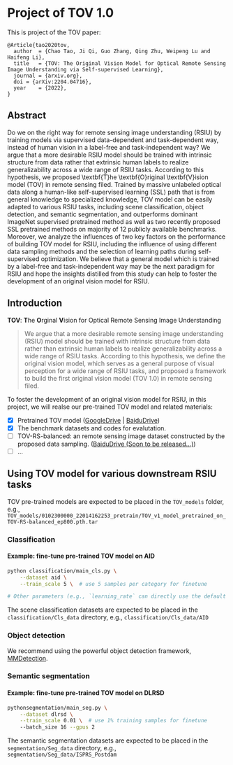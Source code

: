 # Project of TOV 1.0
This is project of the TOV paper:
```
@Article{tao2020tov,
  author  = {Chao Tao, Ji Qi, Guo Zhang, Qing Zhu, Weipeng Lu and Haifeng Li},
  title   = {TOV: The Original Vision Model for Optical Remote Sensing Image Understanding via Self-supervised Learning},
  journal = {arxiv.org},
  doi = {arXiv:2204.04716},
  year    = {2022},
}
```
## Abstract
Do we on the right way for remote sensing image understanding (RSIU) by training models via supervised data-dependent and task-dependent way, instead of human vision in a label-free and task-independent way? We argue that a more desirable RSIU model should be trained with intrinsic structure from data rather that extrinsic human labels to realize generalizability across a wide range of RSIU tasks. According to this hypothesis, we proposed \textbf{T}he \textbf{O}riginal \textbf{V}ision model (TOV) in remote sensing filed. Trained by massive unlabeled optical data along a human-like self-supervised learning (SSL) path that is from general knowledge to specialized knowledge, TOV model can be easily adapted to various RSIU tasks, including scene classification, object detection, and semantic segmentation, and outperforms dominant ImageNet supervised pretrained method as well as two recently proposed SSL pretrained methods on majority of 12 publicly available benchmarks. Moreover, we analyze the influences of two key factors on the performance of building TOV model for RSIU, including the influence of using different data sampling methods and the selection of learning paths during self-supervised optimization. We believe that a general model which is trained by a label-free and task-independent way may be the next paradigm for RSIU and hope the insights distilled from this study can help to foster the development of an original vision model for RSIU.


## Introduction
**TOV**: **T**he **O**rginal **V**ision for Optical Remote Sensing Image Understanding

> We argue that a more desirable remote sensing image understanding (RSIU) model should be trained with intrinsic structure from data rather than extrinsic human labels to realize generalizability across a wide range of RSIU tasks. According to this hypothesis, we define the original vision model, which serves as a general purpose of visual perception for a wide range of RSIU tasks, and proposed a framework to build the first original vision model (TOV 1.0) in remote sensing filed.

To foster the development of an original vision model for RSIU, in this project, we will realse our pre-trained TOV model and related materials:
- [x] Pretrained TOV model ([GoogleDrive](https://drive.google.com/drive/folders/14c0TnHFi1N_DC_egcoNWHCKX9C2pmmUR?usp=sharing) | [BaiduDrive](https://pan.baidu.com/s/1NHnuTbj7fVvCuUJXU9N5vQ?pwd=TOV1))
- [x] The benchmark datasets and codes for evalutation.
- [ ] TOV-RS-balanced: an remote sensing image dataset constructed by the proposed data sampling. ([BaiduDrive (Soon to be released...)]())
- [ ] ...

## Using TOV model for various downstream RSIU tasks
TOV pre-trained models are expected to be placed in the `TOV_models` folder, e.g., `TOV_models/0102300000_22014162253_pretrain/TOV_v1_model_pretrained_on_TOV-RS-balanced_ep800.pth.tar`

### Classification
#### Example: fine-tune pre-trained TOV model on AID
```bash
python classification/main_cls.py \
    --dataset aid \
    --train_scale 5 \  # use 5 samples per category for finetune

# Other parameters (e.g., `learning_rate` can directly use the default values provided in the `classification/main_cls.py`
```
The scene classification datasets are expected to be placed in the `classification/Cls_data` directory, e.g., `classification/Cls_data/AID`

### Object detection
We recommend using the powerful object detection framework, [MMDetection](https://github.com/open-mmlab/mmdetection).

### Semantic segmentation
#### Example: fine-tune pre-trained TOV model on DLRSD
```bash
pythonsegmentation/main_seg.py \
    --dataset dlrsd \
    --train_scale 0.01 \  # use 1% training samples for finetune
    --batch_size 16 --gpus 2
```
The semantic segmentation datasets are expected to be placed in the 
`segmentation/Seg_data` directory, e.g., `segmentation/Seg_data/ISPRS_Postdam`
